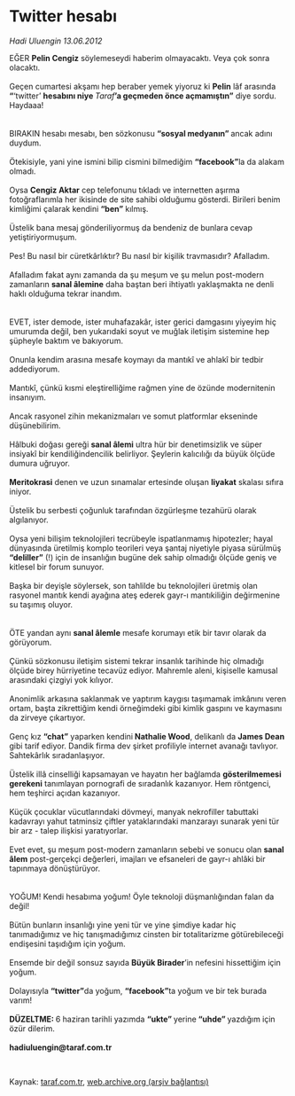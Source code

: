 # Twitter hesabı

*Hadi Uluengin 13.06.2012*

<div class="yazi"><p>EĞER <b>Pelin Cengiz</b> söylemeseydi haberim olmayacaktı. Veya çok sonra olacaktı.<br/><br/>Geçen cumartesi akşamı hep beraber yemek yiyoruz ki <b>Pelin</b> lâf arasında <b>“</b>‘twitter’ <b>hesabını niye </b><i>Taraf</i><b>’a geçmeden önce açmamıştın”</b> diye sordu. Haydaaa!<br/><br/><br/>BIRAKIN hesabı mesabı, ben sözkonusu <b>“sosyal medyanın” </b>ancak adını duydum.<br/><br/>Ötekisiyle, yani yine ismini bilip cismini bilmediğim <b>“facebook”</b>la da alakam olmadı.<br/><br/>Oysa <b>Cengiz Aktar</b> cep telefonunu tıkladı ve internetten aşırma fotoğraflarımla her ikisinde de site sahibi olduğumu gösterdi. Birileri benim kimliğimi çalarak kendini <b>“ben”</b> kılmış.<br/><br/>Üstelik bana mesaj gönderiliyormuş da bendeniz de bunlara cevap yetiştiriyormuşum.<br/><br/>Pes! Bu nasıl bir cüretkârlıktır? Bu nasıl bir kişilik travmasıdır? Afalladım.<br/><br/>Afalladım fakat aynı zamanda da şu meşum ve şu melun post-modern zamanların <b>sanal âlemine</b> daha baştan beri ihtiyatlı yaklaşmakta ne denli haklı olduğuma tekrar inandım.<br/><br/><br/>EVET, ister demode, ister muhafazakâr, ister gerici damgasını yiyeyim hiç umurumda değil, ben yukarıdaki soyut ve muğlak iletişim sistemine hep şüpheyle baktım ve bakıyorum.<br/><br/>Onunla kendim arasına mesafe koymayı da mantıkî ve ahlakî bir tedbir addediyorum.<br/><br/>Mantıkî, çünkü kısmi eleştirelliğime rağmen yine de özünde modernitenin insanıyım.<br/><br/>Ancak rasyonel zihin mekanizmaları ve somut platformlar ekseninde düşünebilirim.<br/><br/>Hâlbuki doğası gereği <b>sanal âlemi</b> ultra hür bir denetimsizlik ve süper insiyakî bir kendiliğindencilik belirliyor. Şeylerin kalıcılığı da büyük ölçüde dumura uğruyor.<br/><br/><b>Meritokrasi</b> denen ve uzun sınamalar ertesinde oluşan <b>liyakat</b> skalası sıfıra iniyor.<br/><br/>Üstelik bu serbesti çoğunluk tarafından özgürleşme tezahürü olarak algılanıyor.<br/><br/>Oysa yeni bilişim teknolojileri tecrübeyle ispatlanmamış hipotezler; hayal dünyasında üretilmiş komplo teorileri veya şantaj niyetiyle piyasa sürülmüş <b>“deliller”</b> (!) için de insanlığın bugüne dek sahip olmadığı ölçüde geniş ve kitlesel bir forum sunuyor.<br/><br/>Başka bir deyişle söylersek, son tahlilde bu teknolojileri üretmiş olan rasyonel mantık kendi ayağına ateş ederek gayr-ı mantıkiliğin değirmenine su taşımış oluyor.<br/><br/><br/>ÖTE yandan aynı <b>sanal âlemle</b> mesafe korumayı etik bir tavır olarak da görüyorum.<br/><br/>Çünkü sözkonusu iletişim sistemi tekrar insanlık tarihinde hiç olmadığı ölçüde birey hürriyetine tecavüz ediyor. Mahremle aleni, kişiselle kamusal arasındaki çizgiyi yok kılıyor.<br/><br/>Anonimlik arkasına saklanmak ve yaptırım kaygısı taşımamak imkânını veren ortam, başta zikrettiğim kendi örneğimdeki gibi kimlik gaspını ve kaymasını da zirveye çıkartıyor.<br/><br/>Genç kız <b>“chat”</b> yaparken kendini<b> Nathalie Wood</b>, delikanlı da <b>James Dean</b> gibi tarif ediyor. Dandik firma dev şirket profiliyle internet avanağı tavlıyor. Sahtekârlık sıradanlaşıyor.<br/><br/>Üstelik illâ cinselliği kapsamayan ve hayatın her bağlamda <b>gösterilmemesi gerekeni</b> tanımlayan pornografi de sıradanlık kazanıyor. Hem röntgenci, hem teşhirci açıdan kazanıyor.<br/><br/>Küçük çocuklar vücutlarındaki dövmeyi, manyak nekrofiller tabuttaki kadavrayı yahut tatminsiz çiftler yataklarındaki manzarayı sunarak yeni tür bir arz - talep ilişkisi yaratıyorlar.<br/><br/>Evet evet, şu meşum post-modern zamanların sebebi ve sonucu olan <b>sanal âlem</b> post-gerçekçi değerleri, imajları ve efsaneleri de gayr-ı ahlâki bir tapınmaya dönüştürüyor.<br/><br/><br/>YOĞUM! Kendi hesabıma yoğum! Öyle teknoloji düşmanlığından falan da değil!<br/><br/>Bütün bunların insanlığı yine yeni tür ve yine şimdiye kadar hiç tanımadığımız ve hiç tanışmadığımız cinsten bir totalitarizme götürebileceği endişesini taşıdığım için yoğum.<br/><br/>Ensemde bir değil sonsuz sayıda <b>Büyük Birader</b>’in nefesini hissettiğim için yoğum.<br/><br/>Dolayısıyla <b>“twitter”</b>da yoğum, <b>“facebook”</b>ta yoğum ve bir tek burada varım! <br/><br/><b>DÜZELTME: </b>6 haziran tarihli yazımda <b>“ukte” </b>yerine<b> “uhde” </b>yazdığım için özür dilerim.<br/><br/><b>hadiuluengin@taraf.com.tr</b></p>
<p><b> </b></p>
</div>

Kaynak: [taraf.com.tr](http://www.taraf.com.tr/hadi-uluengin/makale-twitter-hesabi.htm), [web.archive.org (arşiv bağlantısı)](http://web.archive.org/web/20131027075430/http://www.taraf.com.tr/hadi-uluengin/makale-twitter-hesabi.htm)
